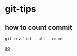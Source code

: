 # git-tips

## how to count commit
```
git rev-list --all --count
```

[so](https://stackoverflow.com/a/4061706)